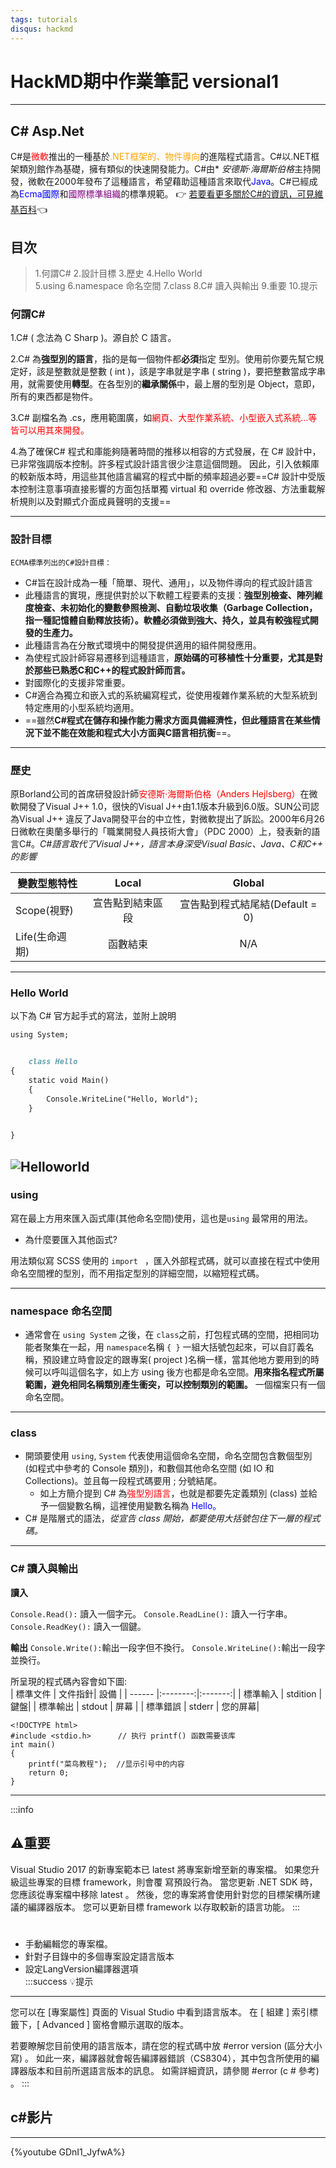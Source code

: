 ```yaml
---
tags: tutorials
disqus: hackmd
---
```


# HackMD期中作業筆記 versional1
---
##  C#   Asp.Net

 C#是<font color = red >微軟</font>推出的一種基於<font color = orange>.NET框架的、物件導向</font>的進階程式語言。C#以.NET框架類別館作為基礎，擁有類似<font color = green><Visual Basic></font>的快速開發能力。C#由* *安德斯·海爾斯伯格*主持開發，微軟在2000年發布了這種語言，希望藉助這種語言來取代<font color = blue >Java</font>。C#已經成為<font color = blue>Ecma國際</font>和<font color = purple>國際標準組織</font>的標準規範。
:point_right: [若要看更多關於C#的資訊，可見維基百科](https://zh.wikipedia.org/wiki/C%E2%99%AF):point_left: 
## 目次

> 1.何謂C# 
2.設計目標
3.歷史
4.Hello World  
5.using
6.namespace 命名空間
7.class
8.C# 讀入與輸出
9.重要
10.提示
  
 ### 何謂C#  

1.C# ( 念法為 C Sharp )。源自於 C 語言。
    
2.C# 為**強型別的語言**，指的是每一個物件都**必須**指定  型別。使用前你要先幫它規定好，該是整數就是整數 ( int )，該是字串就是字串 ( string )，要把整數當成字串用，就需要使用**轉型**。在各型別的**繼承關係**中，最上層的型別是 Object，意即，所有的東西都是物件。
    
3.C# 副檔名為 .cs，應用範圍廣，如<font color = red>網頁、大型作業系統、小型嵌入式系統…等皆可以用其來開發。</font>
    
4.為了確保C# 程式和庫能夠隨著時間的推移以相容的方式發展，在 C# 設計中，已非常強調版本控制。許多程式設計語言很少注意這個問題。 因此，引入依賴庫的較新版本時，用這些其他語言編寫的程式中斷的頻率超過必要==C# 設計中受版本控制注意事項直接影響的方面包括單獨 virtual 和 override 修改器、方法重載解析規則以及對顯式介面成員聲明的支援==
  
---
### 設計目標
    ECMA標準列出的C#設計目標：

- C#旨在設計成為一種「簡單、現代、通用」，以及物件導向的程式設計語言
- 此種語言的實現，應提供對於以下軟體工程要素的支援：**強型別檢查、陣列維度檢查、未初始化的變數參照檢測、自動垃圾收集（Garbage Collection，指一種記憶體自動釋放技術）。軟體必須做到強大、持久，並具有較強程式開發的生產力。**
- 此種語言為在分散式環境中的開發提供適用的組件開發應用。
- 為使程式設計師容易遷移到這種語言，**原始碼的可移植性十分重要，尤其是對於那些已熟悉C和C++的程式設計師而言。**
- 對國際化的支援非常重要。
- C#適合為獨立和嵌入式的系統編寫程式，從使用複雜作業系統的大型系統到特定應用的小型系統均適用。
- ==雖然**C#程式在儲存和操作能力需求方面具備經濟性，但此種語言在某些情況下並不能在效能和程式大小方面與C語言相抗衡**==。
---
### 歷史
原Borland公司的首席研發設計師<font color = red>安德斯·海爾斯伯格（Anders Hejlsberg）</font>在微軟開發了Visual J++ 1.0，很快的Visual J++由1.1版本升級到6.0版。SUN公司認為<font color >Visual J++ 違反了Java開發平台的中立性，對微軟提出了訴訟。2000年6月26日微軟在奧蘭多舉行的「職業開發人員技術大會」（PDC 2000）上，發表新的語言C#。*C#語言取代了Visual J++，語言本身深受Visual Basic、Java、C和C++ 的影響*
    
| 變數型態特性   | Local | Global |
| ------ |:--------:|:-------:|
| Scope(視野) |    宣告點到結束區段    |   宣告點到程式結尾結(Default = 0)|
| Life(生命週期) |    函數結束     | N/A |
---     
###  Hello World
以下為 C# 官方起手式的寫法，並附上說明
```markdown   
using System;


    class Hello
{
    static void Main()
    {
        Console.WriteLine("Hello, World");  
    }

   
}
``` 
![Helloworld](https://i1.wp.com/www.agilenative.com/wp-content/uploads/2017/01/001-Agile-Hello-World.png?fit=1745%2C1080&ssl=1)
---
###  using
    
寫在最上方用來匯入函式庫(其他命名空間)使用，這也是` using ` 最常用的用法。

- 為什麼要匯入其他函式?
    
 用法類似寫 SCSS 使用的 `import `  ，匯入外部程式碼，就可以直接在程式中使用命名空間裡的型別，而不用指定型別的詳細空間，以縮短程式碼。
   
---
    
### namespace 命名空間
    
- 通常會在 ` using System `  之後，在 ` class `之前，打包程式碼的空間，把相同功能者聚集在一起，用 ` namespace `名稱 ` { } ` 一組大括號包起來，可以自訂義名稱，預設建立時會設定的跟專案( project )名稱一樣，當其他地方要用到的時候可以呼叫這個名字，如上方 using 後方也都是命名空間。**用來指名程式所屬範圍，避免相同名稱類別產生衝突，可以控制類別的範圍。** 一個檔案只有一個命名空間。
    
---
### class
- 開頭要使用 ` using `, ` System ` 代表使用這個命名空間，命名空間包含數個型別 (如程式中參考的 Console 類別)，和數個其他命名空間 (如 IO 和 Collections)。並且每一段程式碼要用 ; 分號結尾。
    - 如上方簡介提到 C# 為<font color = red>強型別語言</font>，也就是都要先定義類別 (class) 並給予一個變數名稱，這裡使用變數名稱為<font color = blue> Hello。</font>
- C# 是階層式的語法，*從宣告 class 開始，都要使用大括號包住下一層的程式碼。*
       
---
### C# 讀入與輸出
    
**讀入**
    
` Console.Read(): ` 讀入一個字元。
` Console.ReadLine(): ` 讀入一行字串。
` Console.ReadKey(): ` 讀入一個鍵。

**輸出**
` Console.Write(): `輸出一段字但不換行。
` Console.WriteLine(): `輸出一段字並換行。

所呈現的程式碼內容會如下圖:  
| 標準文件   | 文件指針| 設備 |
| ------ |:--------:|:-------:|
| 標準輸入 |    stdition    |   鍵盤|
| 標準輸出 |    	stdout     | 屏幕 |
| 標準錯誤 |    stderr    |  您的屏幕|
     

```htmlembedded=1
<!DOCTYPE html>
#include <stdio.h>      // 执行 printf() 函数需要该库
int main()
{
    printf("菜鸟教程");  //显示引号中的内容
    return 0;
}  
```

 ---
:::info  
    
:warning:重要
---
Visual Studio 2017 的新專案範本已 <LangVersion>latest</LangVersion> 將專案新增至新的專案檔。 如果您升級這些專案的目標 framework，則會覆 寫預設行為。 當您更新 .NET SDK 時，您應該從專案檔中移除 <LangVersion>latest</LangVersion> 。 然後，您的專案將會使用針對您的目標架構所建議的編譯器版本。 您可以更新目標 framework 以存取較新的語言功能。
:::

# 
- 手動編輯您的專案檔。    
- 針對子目錄中的多個專案設定語言版本   
- 設定LangVersion編譯器選項    
:::success
 :bulb:提示
---
您可以在 [專案屬性] 頁面的 Visual Studio 中看到語言版本。 在 [ 組建 ] 索引標籤下，[ Advanced ] 窗格會顯示選取的版本。

若要瞭解您目前使用的語言版本，請在您的程式碼中放 #error version (區分大小寫) 。 如此一來，編譯器就會報告編譯器錯誤（CS8304），其中包含所使用的編譯器版本和目前所選語言版本的訊息。 如需詳細資訊，請參閱 #error (c # 參考) 。
:::


## c#影片
---


{%youtube GDnI1_JyfwA%}
